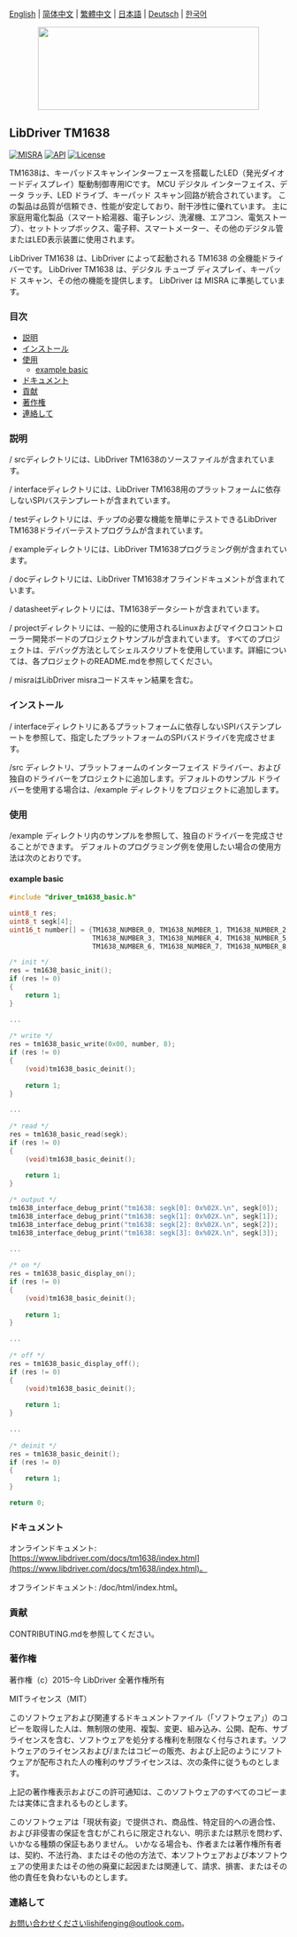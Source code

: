[English](/README.md) | [ 简体中文](/README_zh-Hans.md) | [繁體中文](/README_zh-Hant.md) | [日本語](/README_ja.md) | [Deutsch](/README_de.md) | [한국어](/README_ko.md)

<div align=center>
<img src="/doc/image/logo.svg" width="400" height="150"/>
</div>

## LibDriver TM1638

[![MISRA](https://img.shields.io/badge/misra-compliant-brightgreen.svg)](/misra/README.md) [![API](https://img.shields.io/badge/api-reference-blue.svg)](https://www.libdriver.com/docs/tm1638/index.html) [![License](https://img.shields.io/badge/license-MIT-brightgreen.svg)](/LICENSE)

TM1638は、キーパッドスキャンインターフェースを搭載したLED（発光ダイオードディスプレイ）駆動制御専用ICです。 MCU デジタル インターフェイス、データ ラッチ、LED ドライブ、キーパッド スキャン回路が統合されています。 この製品は品質が信頼でき、性能が安定しており、耐干渉性に優れています。 主に家庭用電化製品（スマート給湯器、電子レンジ、洗濯機、エアコン、電気ストーブ）、セットトップボックス、電子秤、スマートメーター、その他のデジタル管またはLED表示装置に使用されます。

LibDriver TM1638 は、LibDriver によって起動される TM1638 の全機能ドライバーです。 LibDriver TM1638 は、デジタル チューブ ディスプレイ、キーパッド スキャン、その他の機能を提供します。 LibDriver は MISRA に準拠しています。

### 目次

  - [説明](#説明)
  - [インストール](#インストール)
  - [使用](#使用)
    - [example basic](#example-basic)
  - [ドキュメント](#ドキュメント)
  - [貢献](#貢献)
  - [著作権](#著作権)
  - [連絡して](#連絡して)

### 説明

/ srcディレクトリには、LibDriver TM1638のソースファイルが含まれています。

/ interfaceディレクトリには、LibDriver TM1638用のプラットフォームに依存しないSPIバステンプレートが含まれています。

/ testディレクトリには、チップの必要な機能を簡単にテストできるLibDriver TM1638ドライバーテストプログラムが含まれています。

/ exampleディレクトリには、LibDriver TM1638プログラミング例が含まれています。

/ docディレクトリには、LibDriver TM1638オフラインドキュメントが含まれています。

/ datasheetディレクトリには、TM1638データシートが含まれています。

/ projectディレクトリには、一般的に使用されるLinuxおよびマイクロコントローラー開発ボードのプロジェクトサンプルが含まれています。 すべてのプロジェクトは、デバッグ方法としてシェルスクリプトを使用しています。詳細については、各プロジェクトのREADME.mdを参照してください。

/ misraはLibDriver misraコードスキャン結果を含む。

### インストール

/ interfaceディレクトリにあるプラットフォームに依存しないSPIバステンプレートを参照して、指定したプラットフォームのSPIバスドライバを完成させます。

/src ディレクトリ、プラットフォームのインターフェイス ドライバー、および独自のドライバーをプロジェクトに追加します。デフォルトのサンプル ドライバーを使用する場合は、/example ディレクトリをプロジェクトに追加します。

### 使用

/example ディレクトリ内のサンプルを参照して、独自のドライバーを完成させることができます。 デフォルトのプログラミング例を使用したい場合の使用方法は次のとおりです。

#### example basic

```C
#include "driver_tm1638_basic.h"

uint8_t res;
uint8_t segk[4];
uint16_t number[] = {TM1638_NUMBER_0, TM1638_NUMBER_1, TM1638_NUMBER_2,
                     TM1638_NUMBER_3, TM1638_NUMBER_4, TM1638_NUMBER_5,
                     TM1638_NUMBER_6, TM1638_NUMBER_7, TM1638_NUMBER_8, TM1638_NUMBER_9};

/* init */
res = tm1638_basic_init();
if (res != 0)
{
    return 1;
}

...
    
/* write */
res = tm1638_basic_write(0x00, number, 8);
if (res != 0)
{
    (void)tm1638_basic_deinit();
    
    return 1;
}

...
    
/* read */
res = tm1638_basic_read(segk);
if (res != 0)
{
    (void)tm1638_basic_deinit();
    
    return 1;
}

/* output */
tm1638_interface_debug_print("tm1638: segk[0]: 0x%02X.\n", segk[0]);
tm1638_interface_debug_print("tm1638: segk[1]: 0x%02X.\n", segk[1]);
tm1638_interface_debug_print("tm1638: segk[2]: 0x%02X.\n", segk[2]);
tm1638_interface_debug_print("tm1638: segk[3]: 0x%02X.\n", segk[3]);

...
    
/* on */
res = tm1638_basic_display_on();
if (res != 0)
{
    (void)tm1638_basic_deinit();
    
    return 1;
}

...
    
/* off */
res = tm1638_basic_display_off();
if (res != 0)
{
    (void)tm1638_basic_deinit();
    
    return 1;
}

...
    
/* deinit */
res = tm1638_basic_deinit();
if (res != 0)
{
    return 1;
}

return 0;
```

### ドキュメント

オンラインドキュメント: [https://www.libdriver.com/docs/tm1638/index.html](https://www.libdriver.com/docs/tm1638/index.html)。

オフラインドキュメント: /doc/html/index.html。

### 貢献

CONTRIBUTING.mdを参照してください。

### 著作権

著作権（c）2015-今 LibDriver 全著作権所有

MITライセンス（MIT）

このソフトウェアおよび関連するドキュメントファイル（「ソフトウェア」）のコピーを取得した人は、無制限の使用、複製、変更、組み込み、公開、配布、サブライセンスを含む、ソフトウェアを処分する権利を制限なく付与されます。ソフトウェアのライセンスおよび/またはコピーの販売、および上記のようにソフトウェアが配布された人の権利のサブライセンスは、次の条件に従うものとします。

上記の著作権表示およびこの許可通知は、このソフトウェアのすべてのコピーまたは実体に含まれるものとします。

このソフトウェアは「現状有姿」で提供され、商品性、特定目的への適合性、および非侵害の保証を含むがこれらに限定されない、明示または黙示を問わず、いかなる種類の保証もありません。 いかなる場合も、作者または著作権所有者は、契約、不法行為、またはその他の方法で、本ソフトウェアおよび本ソフトウェアの使用またはその他の廃棄に起因または関連して、請求、損害、またはその他の責任を負わないものとします。

### 連絡して

お問い合わせくださいlishifenging@outlook.com。
